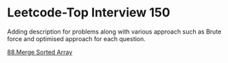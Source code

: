 # Leetcode-Top Interview 150
Adding description for problems along with various approach such as Brute force and optimised approach for each question.

[88.Merge Sorted Array](https://leetcode.com/problems/merge-sorted-array/description/?envType=study-plan-v2&envId=top-interview-150)
